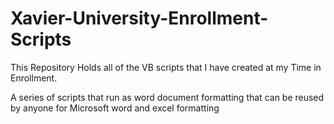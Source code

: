 # Xavier-University-Enrollment-Scripts
This Repository Holds all of the VB scripts that I have created at my Time in Enrollment. 


A series of scripts that run as word document formatting that can be reused by anyone for Microsoft word and excel formatting 

